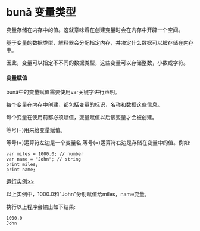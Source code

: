 # bună 变量类型

变量存储在内存中的值。这就意味着在创建变量时会在内存中开辟一个空间。

基于变量的数据类型，解释器会分配指定内存，并决定什么数据可以被存储在内存中。

因此，变量可以指定不不同的数据类型，这些变量可以存储整数，⼩数或字符。

#### 变量赋值

bună中的变量赋值需要使用var关键字进行声明。

每个变量在内存中创建，都包括变量的标识，名称和数据这些信息。

每个变量在使用前都必须赋值，变量赋值以后该变量才会被创建。

等号\(=\)用来给变量赋值。

等号\(=\)运算符左边是一个变量名,等号\(=\)运算符右边是存储在变量中的值。例如:

```
var miles = 1000.0; // number
var name = "John"; // string
print miles;
print name;
```
<!-- [运行实例>>](http://10.0.248.222:86?model=Buna3_1) -->
[运行实例>>](https://buna.bacx.io/run.html?model=Buna3_1)

以上实例中，1000.0和"John"分别赋值给miles，name变量。

执行以上程序会输出如下结果:

```
1000.0 
John
```



